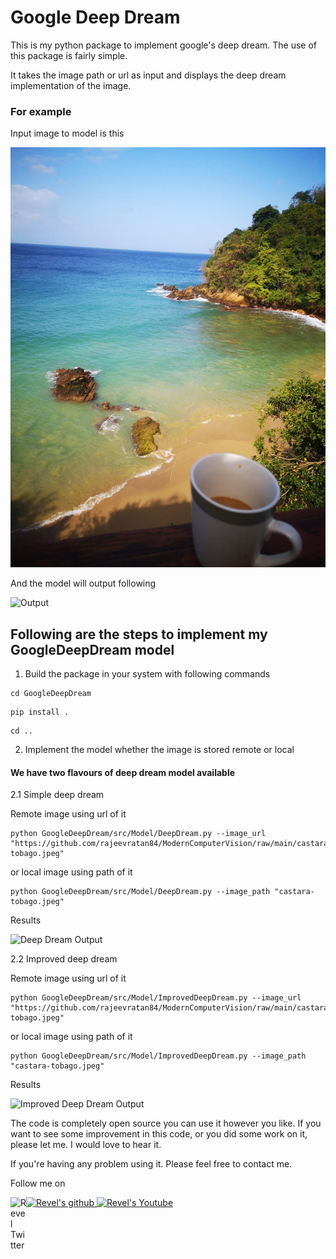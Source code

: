 # Google Deep Dream

This is my python package to implement google's deep dream. The use of this package is fairly simple.

It takes the image path or url as input and displays the deep dream implementation of the image.

### For example

Input image to model is this

![Input Image](https://github.com/rajeevratan84/ModernComputerVision/raw/main/castara-tobago.jpeg)

And the model will output following

<img alt="Output" src="https://user-images.githubusercontent.com/77535479/210498014-77ff96e0-dae5-4a76-8258-d452e4e33486.png">

## Following are the steps to implement my GoogleDeepDream model

1. Build the package in your system with following commands

```commandline
cd GoogleDeepDream
```
```commandline
pip install .
```
```commandline
cd ..
```

2. Implement the model whether the image is stored remote or local

#### We have two flavours of deep dream model available

2.1 Simple deep dream

Remote image using url of it
```commandline
python GoogleDeepDream/src/Model/DeepDream.py --image_url "https://github.com/rajeevratan84/ModernComputerVision/raw/main/castara-tobago.jpeg"
```

or local image using path of it
```commandline
python GoogleDeepDream/src/Model/DeepDream.py --image_path "castara-tobago.jpeg"
```
Results

<img alt="Deep Dream Output" src="https://user-images.githubusercontent.com/77535479/210497853-5dc4db4c-f99a-4270-85d4-3f4912e21ad6.png">

2.2 Improved deep dream

Remote image using url of it
```commandline
python GoogleDeepDream/src/Model/ImprovedDeepDream.py --image_url "https://github.com/rajeevratan84/ModernComputerVision/raw/main/castara-tobago.jpeg"
```

or local image using path of it
```commandline
python GoogleDeepDream/src/Model/ImprovedDeepDream.py --image_path "castara-tobago.jpeg"
```
Results

<img alt="Improved Deep Dream Output" src="https://user-images.githubusercontent.com/77535479/210498014-77ff96e0-dae5-4a76-8258-d452e4e33486.png">

The code is completely open source you can use it however you like.
If you want to see some improvement in this code, or you did some work on it, please let me. I would love to hear it.

If you're having any problem using it. Please feel free to contact me.

Follow me on

<a href ="https://twitter.com/alihassanrevel">
    <img align="left" alt="Revel Twitter" width="25px" src="https://pbs.twimg.com/profile_images/1488548719062654976/u6qfBBkF_400x400.jpg">
</a>
<a href="https://github.com/alihassanrevel">
    <img alt="Revel's github" width="25px" src="https://github.githubassets.com/images/modules/logos_page/GitHub-Mark.png">
</a>
<a href="https://www.youtube.com/channel/UCqRlg2jIdAhlUkU8GSZ0ixg">
    <img alt="Revel's Youtube" width="110" src="https://www.gstatic.com/youtube/img/branding/youtubelogo/svg/youtubelogo.svg">
</a>
